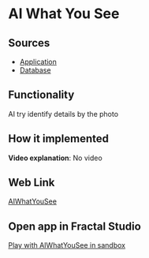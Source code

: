 # AI What You See

## Sources

- [Application](https://github.com/fraplat/FractalPlatform/tree/main/FractalPlatform.Examples/Applications/AIWhatYouSee/AIWhatYouSeeApplication.cs)
- [Database](https://github.com/fraplat/FractalPlatform/tree/main/FractalPlatform.Examples/Databases/AIWhatYouSee)

## Functionality

AI try identify details by the photo

## How it implemented

**Video explanation**: No video

## Web Link

[AIWhatYouSee](https://fraplat.tech/jupiter/AIWhatYouSee)

## Open app in Fractal Studio

[Play with AIWhatYouSee in sandbox](https://fraplat.tech/mars/FractalStudio/?tag=AIWhatYouSee+template)


